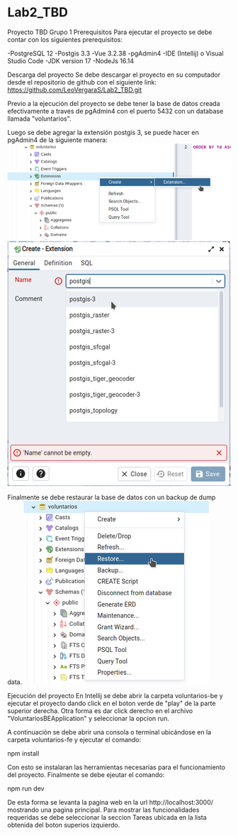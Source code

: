 # Lab2_TBD
Proyecto TBD Grupo 1
Prerequisitos
Para ejecutar el proyecto se debe contar con los siguientes prerequisitos:

-PostgreSQL 12 -Postgis 3.3 -Vue 3.2.38 -pgAdmin4 -IDE (Intellij) o Visual Studio Code -JDK version 17  -NodeJs 16.14

Descarga del proyecto
Se debe descargar el proyecto en su computador desde el repositorio de github con el siguiente link: https://github.com/LeoVergaraS/Lab2_TBD.git

Previo a la ejecución del proyecto se debe tener la base de datos creada efectivamente a traves de pgAdmin4 con el puerto 5432 con un database llamada "voluntarios".

Luego se debe agregar la extensión postgis 3, se puede hacer en pgAdmin4 de la siguiente manera:
![alt text](https://github.com/LeoVergaraS/Lab2_TBD/blob/main/add_ext1.png?raw=true)
![alt text](https://github.com/LeoVergaraS/Lab2_TBD/blob/main/add_ext2.png?raw=true)

Finalmente se debe restaurar la base de datos con un backup de dump data.
![alt text](https://github.com/LeoVergaraS/Lab2_TBD/blob/main/restore.png?raw=true)

Ejecución del proyecto
En Intellij se debe abrir la carpeta voluntarios-be y ejecutar el proyecto dando click en el boton verde de "play" de la parte superior derecha. Otra forma es dar click derecho en el archivo "VoluntariosBEApplication" y seleccionar la opcion run.

A continuación se debe abrir una consola o terminal ubicándose en la carpeta voluntarios-fe y ejecutar el comando:

npm install

Con esto se instalaran las herramientas necesarias para el funcionamiento del proyecto. Finalmente se debe ejeutar el comando:

npm run dev

De esta forma se levanta la pagina web en la url http://localhost:3000/ mostrando una pagina principal. Para mostrar las funcionalidades requeridas se debe seleccionar la seccion Tareas ubicada en la lista obtenida del boton superios izquierdo.
